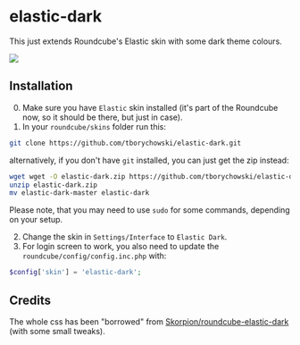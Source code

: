 elastic-dark
============

This just extends Roundcube's Elastic skin with some dark theme colours.

![](https://raw.githubusercontent.com/Skorpion/roundcube-elastic-dark/master/assets/mail-7.png)


## Installation
0. Make sure you have `Elastic` skin installed (it's part of the Roundcube now, so it should be there, but just in case).
1. In your `roundcube/skins` folder run this:
  ```sh
  git clone https://github.com/tborychowski/elastic-dark.git
  ```
  alternatively, if you don't have `git` installed, you can just get the zip instead:
  ```sh
  wget wget -O elastic-dark.zip https://github.com/tborychowski/elastic-dark/archive/master.zip
  unzip elastic-dark.zip
  mv elastic-dark-master elastic-dark
  ```
  Please note, that you may need to use `sudo` for some commands, depending on your setup.
  
2. Change the skin in `Settings/Interface` to `Elastic Dark`.
3. For login screen to work, you also need to update the `roundcube/config/config.inc.php` with:
  ```php
  $config['skin'] = 'elastic-dark';
  ```


## Credits
The whole css has been "borrowed" from [Skorpion/roundcube-elastic-dark](https://github.com/Skorpion/roundcube-elastic-dark) (with some small tweaks).
